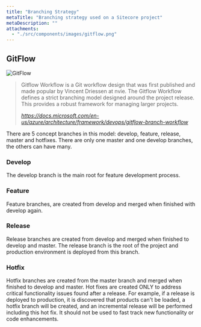 ```yaml
---
title: "Branching Strategy"
metaTitle: "Branching strategy used on a Sitecore project"
metaDescription: ""
attachments:
  - "./src/components/images/gitflow.png"
---
```


## GitFlow

![GitFlow](https://docs.microsoft.com/en-us/azure/architecture/framework/_images/hotfix-branches.png)

> Gitflow Workflow is a Git workflow design that was first published and made popular by Vincent Driessen at nvie. The Gitflow Workflow defines a strict branching model designed around the project release. This provides a robust framework for managing larger projects.
>
> *https://docs.microsoft.com/en-us/azure/architecture/framework/devops/gitflow-branch-workflow*

There are 5 concept branches in this model: develop, feature, release, master and hotfixes. There are only one master and one develop branches, the others can have many.

### Develop
The develop branch is the main root for feature development process.

### Feature
Feature branches, are created from develop and merged when finished with develop again.

### Release
Release branches are created from develop and merged when finished to develop and master. The release branch is the root of the project and production environment is deployed from this branch.

### Hotfix
Hotfix branches are created from the master branch and merged when finished to develop and master.
Hot fixes are created ONLY to address critical functionality issues found after a release.  For example, if a release is deployed to production, it is discovered that products can't be loaded, a hotfix branch will be created, and an incremental release will be performed including this hot fix.  It should not be used to fast track new functionality or code enhancements.
